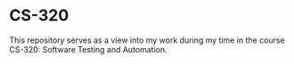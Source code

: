 # CS-320
This repository serves as a view into my work during my time in the course CS-320: Software Testing and Automation.
